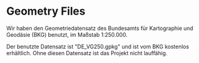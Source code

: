 # Geometry Files

Wir haben den Geometriedatensatz des Bundesamts für Kartographie und Geodäsie (BKG) benutzt, im Maßstab 1:250.000.

Der benutzte Datensatz ist "DE_VG250.gpkg" und ist vom BKG kostenlos erhältlich. Ohne diesen Datensatz ist das Projekt nicht lauffähig.

